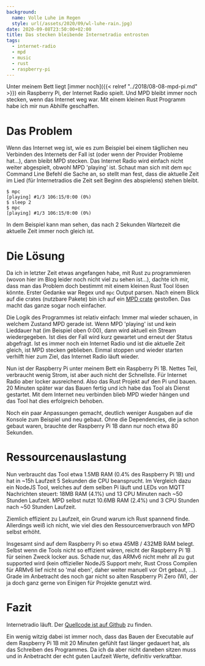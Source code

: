 ```yaml
---
background:
  name: Volle Luhe im Regen
  style: url(/assets/2020/09/wl-luhe-rain.jpg)
date: 2020-09-08T23:50:00+02:00
title: Das stecken bleibende Internetradio entrosten
tags:
  - internet-radio
  - mpd
  - music
  - rust
  - raspberry-pi
---
```

Unter meinem Bett liegt [immer noch]({{< relref "../2018/08-08-mpd-pi.md" >}}) ein Raspberry Pi, der Internet Radio spielt.
Und MPD bleibt immer noch stecken, wenn das Internet weg war.
Mit einem kleinen Rust Programm habe ich mir nun Abhilfe geschaffen.
<!--more-->

# Das Problem

Wenn das Internet weg ist, wie es zum Beispiel bei einem tägllichen neu Verbinden des Internets der Fall ist (oder wenn der Provider Probleme hat…), dann bleibt MPD stecken.
Das Internet Radio wird einfach nicht weiter abgespielt, obwohl MPD 'playing' ist.
Schaut man sich mit dem `mpc` Command Line Befehl die Sache an, so stellt man fest, dass die aktuelle Zeit im Lied (für Internetradios die Zeit seit Beginn des abspielens) stehen bleibt.

```plaintext
$ mpc
[playing] #1/3 106:15/0:00 (0%)
$ sleep 2
$ mpc
[playing] #1/3 106:15/0:00 (0%)
```

In dem Beispiel kann man sehen, das nach 2 Sekunden Wartezeit die aktuelle Zeit immer noch gleich ist.

# Die Lösung

Da ich in letzter Zeit etwas angefangen habe, mit Rust zu programmieren (wovon hier im Blog leider noch nicht viel zu sehen ist…), dachte ich mir, dass man das Problem doch bestimmt mit einem kleinen Rust Tool lösen könnte.
Erster Gedanke war Regex und `mpc` Output parsen.
Nach einem Blick auf die crates (nutzbare Pakete) bin ich auf ein [MPD crate](https://crates.io/crates/mpd) gestoßen.
Das macht das ganze sogar noch einfacher.

Die Logik des Programmes ist relativ einfach:
Immer mal wieder schauen, in welchem Zustand MPD gerade ist.
Wenn MPD 'playing' ist und kein Lieddauer hat (im Beispiel oben 0:00), dann wird aktuell ein Stream wiedergegeben.
Ist dies der Fall wird kurz gewartet und erneut der Status abgefragt.
Ist es immer noch ein Internet Radio und ist die aktuelle Zeit gleich, ist MPD stecken geblieben.
Einmal stoppen und wieder starten verhilft hier zum Ziel, das Internet Radio läuft wieder.

Nun ist der Raspberry Pi unter meinem Bett ein Raspberry Pi 1B.
Nettes Teil, verbraucht wenig Strom, ist aber auch nicht der Schnellste.
Für Internet Radio aber locker ausreichend.
Also das Rust Projekt auf den Pi und bauen.
20 Minuten später war das Bauen fertig und ich habe das Tool als Dienst gestartet.
Mit dem Internet neu verbinden blieb MPD wieder hängen und das Tool hat dies erfolgreich behoben.

Noch ein paar Anpassungen gemacht, deutlich weniger Ausgaben auf die Konsole zum Beispiel und neu gebaut.
Ohne die Dependencies, die ja schon gebaut waren, brauchte der Raspberry Pi 1B dann nur noch etwa 80 Sekunden.

# Ressourcenauslastung

Nun verbraucht das Tool etwa 1.5MB RAM (0.4% des Raspberry Pi 1B) und hat in ~15h Laufzeit 5 Sekunden die CPU beansprucht.
Im Vergleich dazu ein NodeJS Tool, welches auf dem selben Pi läuft und LEDs von MQTT Nachrichten steuert: 18MB RAM (4.1%) und 13 CPU Minuten nach ~50 Stunden Laufzeit.
MPD selbst nutzt 10.6MB RAM (2.4%) und 3 CPU Stunden nach ~50 Stunden Laufzeit.

Ziemlich effizient zu Laufzeit, ein Grund warum ich Rust spannend finde.
Allerdings weiß ich nicht, wie viel dies den Ressourcenverbrauch von MPD selbst erhöht.

Insgesamt sind auf dem Raspberry Pi so etwa 45MB / 432MB RAM belegt.
Selbst wenn die Tools nicht so effizient wären, reicht der Raspberry Pi 1B für seinen Zweck locker aus.
Schade nur, das ARMv6 nicht mehr all zu gut supported wird (kein offizieller NodeJS Support mehr, Rust Cross Compilen für ARMv6 lief nicht so 'mal eben', daher weiter manuell vor Ort gebaut, …).
Grade im Anbetracht des noch gar nicht so alten Raspberry Pi Zero (W), der ja doch ganz gerne von Einigen für Projekte genutzt wird.

# Fazit

Internetradio läuft.
Der [Quellcode ist auf Github](https://github.com/EdJoPaTo/mpd-internetradio-destuck) zu finden.

Ein wenig witzig dabei ist immer noch, dass das Bauen der Executable auf dem Raspberry Pi 1B mit 20 Minuten gefühlt fast länger gedauert hat, als das Schreiben des Programmes.
Da ich da aber nicht daneben sitzen muss und in Anbetracht der echt guten Laufzeit Werte, definitiv verkraftbar.
